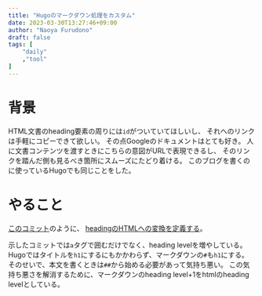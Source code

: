 ```yaml
---
title: "Hugoのマークダウン処理をカスタム"
date: 2023-03-30T13:27:46+09:00
author: "Naoya Furudono"
draft: false
tags: [
    "daily"
    ,"tool"
]
---
```


# 背景

HTML文書のheading要素の周りには`id`がついていてほしいし、
それへのリンクは手軽にコピーできて欲しい。
その点Googleのドキュメントはとても好き。
人に文書コンテンツを渡すときにこちらの意図がURLで表現できるし、
そのリンクを踏んだ側も見るべき箇所にスムーズにたどり着ける。
このブログを書くのに使っているHugoでも同じことをした。

# やること

[このコミット](https://github.com/naoyafurudono/naoyafurudono.github.io/commit/3f28cbafd119216c194b82d1fded6b373e7a7332)のように、
[headingのHTMLへの変換を定義する](https://gohugo.io/templates/render-hooks/#heading-link-example)。

示したコミットでは`a`タグで囲むだけでなく、heading levelを増やしている。
Hugoではタイトルを`h1`にするにもかかわらず、マークダウンの`#`も`h1`にする。
そのせいで、本文を書くときは`##`から始める必要があって気持ち悪い。
この気持ち悪さを解消するために、マークダウンのheading level+1をhtmlのheading levelとしている。

